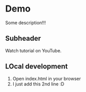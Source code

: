 # Demo

Some description!!!

## Subheader

Watch tutorial on YouTube.

## LOcal development

1. Open index.html in your browser
2. I just add this 2nd line :D